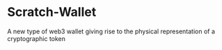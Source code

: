 # Scratch-Wallet
A new type of web3 wallet giving rise to the physical representation of a cryptographic token
